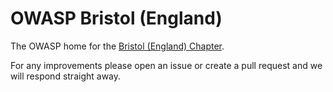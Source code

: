 # OWASP Bristol (England)

The OWASP home for the [Bristol (England) Chapter](https://owasp.org/www-chapter-bristol-uk/).

For any improvements please open an issue or create a pull request and we will respond straight away.
